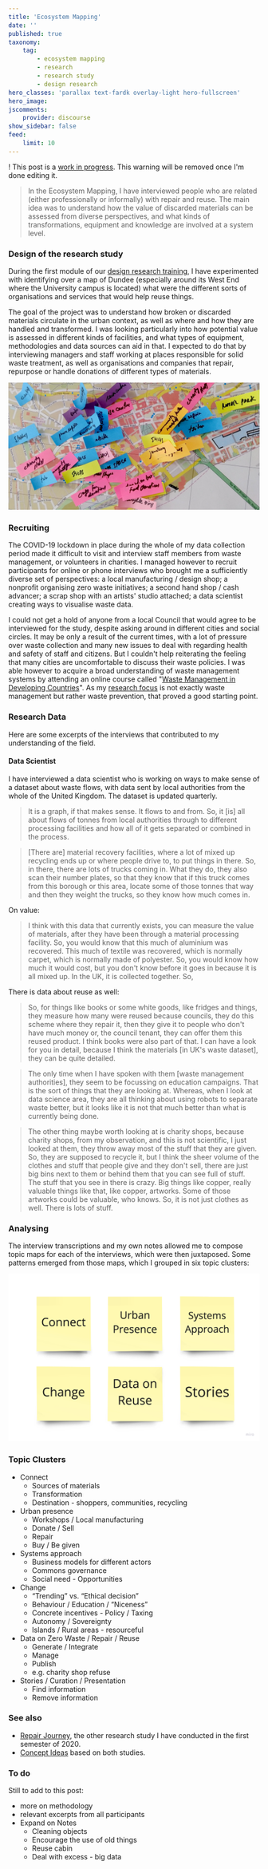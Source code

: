 ```yaml
---
title: 'Ecosystem Mapping'
date: ''
published: true
taxonomy:
    tag:
        - ecosystem mapping
        - research
        - research study
        - design research
hero_classes: 'parallax text-fardk overlay-light hero-fullscreen'
hero_image:
jscomments:
    provider: discourse
show_sidebar: false
feed:
    limit: 10
---
```


! This post is a [work in progress](#todo). This warning will be removed once I'm done editing it.

> In the Ecosystem Mapping, I have interviewed people who are related (either professionally or informally) with repair and reuse. The main idea was to understand how the value of discarded materials can be assessed from diverse perspectives, and what kinds of transformations, equipment and knowledge are involved at a system level.

### Design of the research study

During the first module of our [design research training](../design-research), I have experimented with identifying over a map of Dundee (especially around its West End where the University campus is located) what were the different sorts of organisations and services that would help reuse things.

The goal of the project was to understand how broken or discarded materials circulate in the urban context, as well as where and how they are handled and transformed. I was looking particularly into how potential value is assessed in different kinds of facilities, and what types of equipment, methodologies and data sources can aid in that. I expected to do that by interviewing managers and staff working at places responsible for solid waste treatment, as well as organisations and companies that repair, repurpose or handle donations of different types of materials.

![Dundee](dundee-map.png)

### Recruiting

The COVID-19 lockdown in place during the whole of my data collection period made it difficult to visit and interview staff members from waste management, or volunteers in charities. I managed however to recruit participants for online or phone interviews who brought me a sufficiently diverse set of perspectives: a local manufacturing / design shop; a nonprofit organising zero waste initiatives; a second hand shop / cash advancer; a scrap shop with an artists' studio attached; a data scientist creating ways to visualise waste data.

I could not get a hold of anyone from a local Council that would agree to be interviewed for the study, despite asking around in different cities and social circles. It may be only a result of the current times, with a lot of pressure over waste collection and many new issues to deal with regarding health and safety of staff and citizens. But I couldn't help reiterating the feeling that many cities are uncomfortable to discuss their waste policies. I was able however to acquire a broad understanding of waste management systems by attending an online course called "[Waste Management in Developing Countries](https://www.coursera.org/learn/solid-waste-management)". As my [research focus](../focus) is not exactly waste management but rather waste prevention, that proved a good starting point.

### Research Data

Here are some excerpts of the interviews that contributed to my understanding of the field.

#### Data Scientist

I have interviewed a data scientist who is working on ways to make sense of a dataset about waste flows, with data sent by local authorities from the whole of the United Kingdom. The dataset is updated quarterly.

> It is a graph, if that makes sense. It flows to and from. So, it \[is\] all about flows of tonnes from local authorities through to different processing facilities and how all of it gets separated or combined in the process.

> \[There are\] material recovery facilities, where a lot of mixed up recycling ends up or where people drive to, to put things in there. So, in there, there are lots of trucks coming in. What they do, they also scan their number plates, so that they know that if this truck comes from this borough or this area, locate some of those tonnes that way and then they weight the trucks, so they know how much comes in.

On value:

> I think with this data that currently exists, you can measure the value of materials, after they have been through a material processing facility. So, you would know that this much of aluminium was recovered. This much of textile was recovered, which is normally carpet, which is normally made of polyester. So, you would know how much it would cost, but you don't know before it goes in because it is all mixed up. In the UK, it is collected together.
So,

There is data about reuse as well:

> So, for things like books or some white goods, like fridges and things, they measure how many were reused because councils, they do this scheme where they repair it, then they give it to people who don't have much money or, the council tenant, they can offer them this reused product. I think books were also part of that. I can have a look for you in detail, because I think the materials \[in UK's waste dataset\], they can be quite detailed.

> The only time when I have spoken with them \[waste management authorities\], they seem to be focussing on education campaigns. That is the sort of things that they are looking at. Whereas, when I look at data science area, they are all thinking about using robots to separate waste better, but it looks like it is not that much better than what is currently being done.

> The other thing maybe worth looking at is charity shops, because charity shops, from my observation, and this is not scientific, I just looked at them, they throw away most of the stuff that they are given. So, they are supposed to recycle it, but I think the sheer volume of the clothes and stuff that people give and they don't sell, there are just big bins next to them or behind them that you can see full of stuff. The stuff that you see in there is crazy.
Big things like copper, really valuable things like that, like copper, artworks. Some of those artworks could be valuable, who knows. So, it is not just clothes as well. There is lots of stuff.

### Analysing

The interview transcriptions and my own notes allowed me to compose topic maps for each of the interviews, which were then juxtaposed. Some patterns emerged from those maps, which I grouped in six topic clusters:

![Tags](tags.jpg)

### Topic Clusters

* Connect
  * Sources of materials
  * Transformation
  * Destination - shoppers, communities, recycling
* Urban presence
  * Workshops / Local manufacturing
  * Donate / Sell
  * Repair
  * Buy / Be given
* Systems approach
  * Business models for different actors
  * Commons governance
  * Social need - Opportunities
* Change
  * “Trending” vs. “Ethical decision”
  * Behaviour / Education / “Niceness”
  * Concrete incentives - Policy / Taxing
  * Autonomy / Sovereignty
  * Islands / Rural areas - resourceful
* Data on Zero Waste / Repair / Reuse
  * Generate / Integrate
  * Manage
  * Publish
  * e.g. charity shop refuse
* Stories / Curation / Presentation
  * Find information
  * Remove information

### See also

* [Repair Journey](../repair-journey), the other research study I have conducted in the first semester of 2020.
* [Concept Ideas](../../concepts) based on both studies.

<a id="todo"></a>

### To do

Still to add to this post:

- more on methodology
- relevant excerpts from all participants
- Expand on Notes
  - Cleaning objects
  - Encourage the use of old things
  - Reuse cabin
  - Deal with excess - big data
